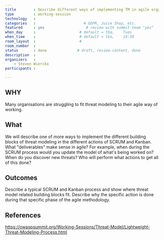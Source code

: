 ```yaml
---
title        : Describe different ways of implementing TM in agile organisations
type         : working-session
technology   :
categories   :                      # GDPR, Juice Shop, etc.
featured     : yes                   # review with summit team "yes"
when_day     :                    # default = tba,    Tues
when_time    :                    # default = tba,    19:30
room_layout  :                    #
room_number  :
status       : done              # draft, review-content, done
description  :
organizers   :
    - Steven Wierckx
participants :

---
```


## WHY

Many organisations are struggling to fit threat modeling to their agile way of working.

## What

We will describe one of more ways to implement the different building blocks of threat modeling in the different actions of SCRUM and Kanban.  What "deliverables" make sense in agile?
For example, when during the SCRUM process would you update the model of what's being worked on? When do you discover new threats? Who will perform what actions to get all of this done?

## Outcomes

Describe a typical SCRUM and Kanban process and show where threat model related building blocks fit. Describe why the specific action is done during that specific phase of the agile methodology.

## References

https://owaspsummit.org/Working-Sessions/Threat-Model/Lightweight-Threat-Modeling-Process.html
